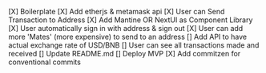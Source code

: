 [X] Boilerplate
[X] Add etherjs & metamask api
[X] User can Send Transaction to Address
[X] Add Mantine OR NextUI as Component Library
[X] User automatically sign in with address & sign out 
[X] User can add more 'Mates' (more expensive) to send to an address
[] Add API to have actual exchange rate of USD/BNB
[] User can see all transactions made and received
[] Update README.md
[] Deploy MVP
[X] Add commitzen for conventional commits